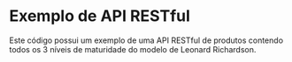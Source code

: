 # Exemplo de API RESTful

Este código possui um exemplo de uma API RESTful de produtos contendo todos os 3 níveis de maturidade do modelo de Leonard Richardson. 
